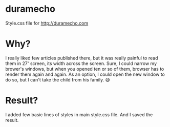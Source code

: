 # duramecho
Style.css file for http://duramecho.com

# Why?

I really liked few articles published there, but it was really painful to read them in 27' screen, its width across the screen. Sure, I could narrow my brower's windows, but when you opened ten or so of them, browser has to render them again and again. As an option, I could open the new window to do so, but I can't take the child from his family. 😅 

# Result?

I added few basic lines of styles in main style.css file. And I saved the result. 
